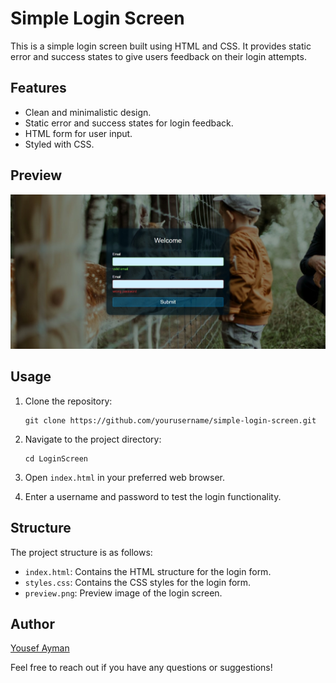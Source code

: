 # Simple Login Screen

This is a simple login screen built using HTML and CSS. It provides static error and success states to give users feedback on their login attempts.

## Features

- Clean and minimalistic design.
- Static error and success states for login feedback.
- HTML form for user input.
- Styled with CSS.

## Preview

![Login Screen Preview](preview.jpeg)

## Usage

1. Clone the repository:

   ```
   git clone https://github.com/yourusername/simple-login-screen.git
   ```

2. Navigate to the project directory:

   ```
   cd LoginScreen
   ```

3. Open `index.html` in your preferred web browser.

4. Enter a username and password to test the login functionality.

## Structure

The project structure is as follows:

- `index.html`: Contains the HTML structure for the login form.
- `styles.css`: Contains the CSS styles for the login form.
- `preview.png`: Preview image of the login screen.

## Author

[Yousef Ayman](https://github.com/Yussif20)

Feel free to reach out if you have any questions or suggestions!
